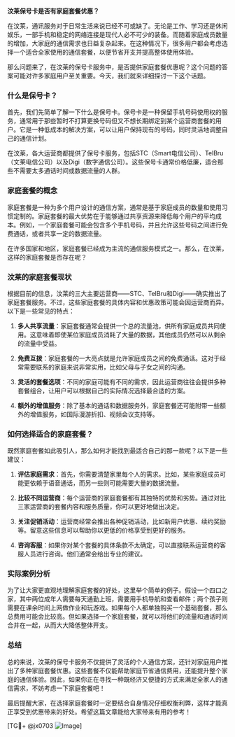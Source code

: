 **汶莱保号卡是否有家庭套餐优惠？**

在汶莱，通讯服务对于日常生活来说已经不可或缺了。无论是工作、学习还是休闲娱乐，一部手机和稳定的网络连接是现代人必不可少的装备。而随着家庭成员数量的增加，大家庭的通信需求也日益复杂起来。在这种情况下，很多用户都会考虑选择一个适合全家使用的通信套餐，以便节省开支并提高整体使用体验。

那么问题来了，在汶莱的保号卡服务中，是否提供家庭套餐优惠呢？这个问题的答案可能对许多家庭用户至关重要。今天，我们就来详细探讨一下这个话题。

### 什么是保号卡？

首先，我们先简单了解一下什么是保号卡。保号卡是一种保留手机号码使用权的服务，通常用于那些暂时不打算更换号码但又不想长期绑定到某个运营商套餐的用户。它是一种低成本的解决方案，可以让用户保持现有的号码，同时灵活地调整自己的通信计划。

在汶莱，各大运营商都提供了保号卡服务，包括STC（Smart电信公司）、TelBru（文莱电信公司）以及Digi（数字通信公司）。这些保号卡通常价格低廉，适合那些不需要太多通话时间或数据流量的人群。

### 家庭套餐的概念

家庭套餐是一种为多个用户设计的通信方案，通常是基于家庭成员的数量和使用习惯定制的。家庭套餐的最大优势在于能够通过共享资源来降低每个用户的平均成本。例如，一个家庭套餐可能会包含多个手机号码，并且允许这些号码之间进行免费通话，或者共享一定的数据流量。

在许多国家和地区，家庭套餐已经成为主流的通信服务模式之一。那么，在汶莱，这样的家庭套餐是否存在呢？

### 汶莱的家庭套餐现状

根据目前的信息，汶莱的三大主要运营商——STC、TelBru和Digi——确实推出了家庭套餐服务。不过，这些家庭套餐的具体内容和优惠政策可能会因运营商而异。以下是一些常见的特点：

1. **多人共享流量**：家庭套餐通常会提供一个总的流量池，供所有家庭成员共同使用。这意味着即使某位家庭成员消耗了大量的数据，其他成员仍然可以从剩余的流量中受益。

2. **免费互拨**：家庭套餐的一大亮点就是允许家庭成员之间的免费通话。这对于经常需要联系的家庭来说非常实用，比如父母与子女之间的沟通。

3. **灵活的套餐选项**：不同的家庭可能有不同的需求，因此运营商往往会提供多种套餐组合，让用户可以根据自己的实际情况选择最合适的方案。

4. **额外的增值服务**：除了基本的通话和数据服务外，家庭套餐还可能附带一些额外的增值服务，如国际漫游折扣、视频会议支持等。

### 如何选择适合的家庭套餐？

既然家庭套餐如此吸引人，那么如何才能找到最适合自己的那一款呢？以下是一些建议：

1. **评估家庭需求**：首先，你需要清楚家里每个人的需求。比如，某些家庭成员可能更依赖于语音通话，而另一些则可能需要大量的数据流量。

2. **比较不同运营商**：每个运营商的家庭套餐都有其独特的优势和劣势。通过对比三家运营商的套餐内容和服务质量，你可以更好地做出决定。

3. **关注促销活动**：运营商经常会推出各种促销活动，比如新用户优惠、续约奖励等。留意这些信息可以帮助你以更低的价格享受到更好的服务。

4. **咨询客服**：如果你对某个套餐的具体条款不太确定，可以直接联系运营商的客服人员进行咨询。他们通常会给出专业的建议。

### 实际案例分析

为了让大家更直观地理解家庭套餐的好处，这里举个简单的例子。假设一个四口之家，其中两位成年人需要每天通勤上班，需要用手机导航和查看邮件；两个孩子则需要在课余时间上网做作业和玩游戏。如果每个人都单独购买一个基础套餐，那么总费用可能会比较高。但如果选择一个家庭套餐，就可以将他们的流量和通话时间合并在一起，从而大大降低整体开支。

### 总结

总的来说，汶莱的保号卡服务不仅提供了灵活的个人通信方案，还针对家庭用户推出了多种家庭套餐优惠。这些套餐不仅能帮助家庭节省通信费用，还能提升整个家庭的通信体验。因此，如果你正在寻找一种既经济又便捷的方式来满足全家人的通信需求，不妨考虑一下家庭套餐吧！

最后提醒大家，在选择家庭套餐时一定要结合自身情况仔细权衡利弊，这样才能真正享受到优惠带来的好处。希望这篇文章能给大家带来有用的参考！

[TG💪+ @jx0703 ![Image](https://github.com/user-attachments/assets/dbca1d08-cadb-493c-b0ec-ad6f7a83f270)]
